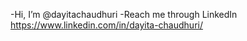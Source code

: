 -Hi, I’m @dayitachaudhuri
-Reach me through LinkedIn https://www.linkedin.com/in/dayita-chaudhuri/

<!---
dayitachaudhuri/dayitachaudhuri is a ✨ special ✨ repository because its `README.md` (this file) appears on your GitHub profile.
You can click the Preview link to take a look at your changes.
--->
